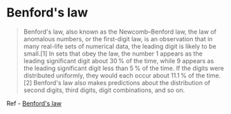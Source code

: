 # Benford's law 
> Benford's law, also known as the Newcomb–Benford law, the law of anomalous numbers, or the first-digit law, is an observation that in many real-life sets of numerical data, the leading digit is likely to be small.[1] In sets that obey the law, the number 1 appears as the leading significant digit about 30 % of the time, while 9 appears as the leading significant digit less than 5 % of the time. If the digits were distributed uniformly, they would each occur about 11.1 % of the time.[2] Benford's law also makes predictions about the distribution of second digits, third digits, digit combinations, and so on.

Ref - [Benford's law](https://en.wikipedia.org/wiki/Benford%27s_law)
